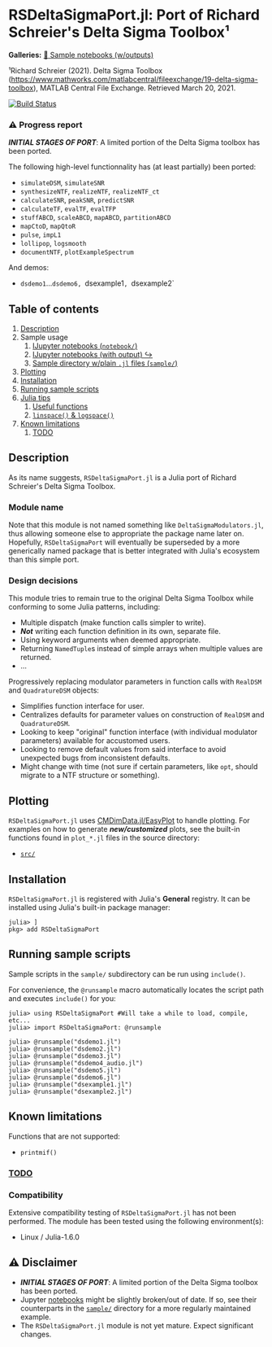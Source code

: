 <!-- Reference-style links to make tables & lists more readable -->
[Gallery]: <https://github.com/ma-laforge/FileRepo/blob/master/RSDeltaSigmaPort/notebook>
[CMDimDataJL]: <https://github.com/ma-laforge/CMDimData.jl>
[InspectDRJL]: <https://github.com/ma-laforge/InspectDR.jl>


# RSDeltaSigmaPort.jl: Port of Richard Schreier's Delta Sigma Toolbox&sup1;
**Galleries:** [:art: Sample notebooks (w/outputs)][Gallery]

&sup1;Richard Schreier (2021). Delta Sigma Toolbox (<https://www.mathworks.com/matlabcentral/fileexchange/19-delta-sigma-toolbox>), MATLAB Central File Exchange. Retrieved March 20, 2021.

[![Build Status](https://github.com/ma-laforge/RSDeltaSigmaPort.jl/workflows/CI/badge.svg)](https://github.com/ma-laforge/RSDeltaSigmaPort.jl/actions?query=workflow%3ACI)

### :warning: Progress report
***INITIAL STAGES OF PORT***: A limited portion of the Delta Sigma toolbox has been ported.

The following high-level functionnality has (at least partially) been ported:
 - `simulateDSM`, `simulateSNR`
 - `synthesizeNTF`, `realizeNTF`, `realizeNTF_ct`
 - `calculateSNR`, `peakSNR`, `predictSNR`
 - `calculateTF`, `evalTF`, `evalTFP`
 - `stuffABCD`, `scaleABCD`, `mapABCD`, `partitionABCD`
 - `mapCtoD`, `mapQtoR`
 - `pulse`, `impL1`
 - `lollipop`, `logsmooth`
 - `documentNTF`, `plotExampleSpectrum`

And demos:
 - `dsdemo1`...`dsdemo6, `dsexample1`, `dsexample2`

## Table of contents

 1. [Description](#Description)
 1. Sample usage
    1. [IJupyter notebooks (`notebook/`)](notebook/)
    1. [IJupyter notebooks (with output) &#x21AA;][Gallery]
    1. [Sample directory w/plain `.jl` files (`sample/`)](sample/)
 1. [Plotting](#Plotting)
 1. [Installation](#Installation)
 1. [Running sample scripts](#SampleScripts)
 1. [Julia tips](doc/juliatips.md)
    1. [Useful functions](doc/juliatips.md#FunctionLibraries)
    1. [`linspace()` & `logspace()`](doc/juliatips.md#LinLogSpace)
 1. [Known limitations](#KnownLimitations)
    1. [TODO](doc/todo.md)


<a name="Description"></a>
## Description
As its name suggests, `RSDeltaSigmaPort.jl` is a Julia port of Richard Schreier's Delta Sigma Toolbox.

### Module name
Note that this module is not named something like `DeltaSigmaModulators.jl`, thus allowing someone else to appropriate the package name later on. Hopefully, `RSDeltaSigmaPort` will eventually be superseded by a more generically named package that is better integrated with Julia's ecosystem than this simple port.

### Design decisions
This module tries to remain true to the original Delta Sigma Toolbox while conforming to some Julia patterns, including:
 - Multiple dispatch (make function calls simpler to write).
 - ***Not*** writing each function definition in its own, separate file.
 - Using keyword arguments when deemed appropriate.
 - Returning `NamedTuple`s instead of simple arrays when multiple values are returned.
 - ...

Progressively replacing modulator parameters in function calls with `RealDSM` and `QuadratureDSM` objects:
 - Simplifies function interface for user.
 - Centralizes defaults for parameter values on construction of `RealDSM` and `QuadratureDSM`.
 - Looking to keep "original" function interface (with individual modulator parameters) available for accustomed users.
 - Looking to remove default values from said interface to avoid unexpected bugs from inconsistent defaults.
 - Might change with time (not sure if certain parameters, like `opt`, should migrate to a NTF structure or something).

<a name="Plotting"></a>
## Plotting
`RSDeltaSigmaPort.jl` uses [CMDimData.jl/EasyPlot][CMDimDataJL] to handle plotting.
For examples on how to generate ***new/customized*** plots, see the built-in
functions found in `plot_*.jl` files in the source directory:
 - [`src/`](src/)

<a name="Installation"></a>
## Installation
`RSDeltaSigmaPort.jl` is registered with Julia's **General** registry.
It can be installed using Julia's built-in package manager:

```julia-repl
julia> ]
pkg> add RSDeltaSigmaPort
```
<a name="SampleScripts"></a>
## Running sample scripts
Sample scripts in the `sample/` subdirectory can be run using `include()`.

For convenience, the `@runsample` macro automatically locates the script path
and executes `include()` for you:

```julia-repl
julia> using RSDeltaSigmaPort #Will take a while to load, compile, etc...
julia> import RSDeltaSigmaPort: @runsample

julia> @runsample("dsdemo1.jl")
julia> @runsample("dsdemo2.jl")
julia> @runsample("dsdemo3.jl")
julia> @runsample("dsdemo4_audio.jl")
julia> @runsample("dsdemo5.jl")
julia> @runsample("dsdemo6.jl")
julia> @runsample("dsexample1.jl")
julia> @runsample("dsexample2.jl")
```

<a name="KnownLimitations"></a>
## Known limitations
Functions that are not supported:
 - `printmif()`

### [TODO](doc/todo.md)

### Compatibility

Extensive compatibility testing of `RSDeltaSigmaPort.jl` has not been performed.
The module has been tested using the following environment(s):

- Linux / Julia-1.6.0

## :warning: Disclaimer

 - ***INITIAL STAGES OF PORT***: A limited portion of the Delta Sigma toolbox has been ported.
 - Jupyter [notebooks](notebook/) might be slightly broken/out of date. If so,
   see their counterparts in the [`sample/`](sample/) directory for a more
   regularly maintained example.
 - The `RSDeltaSigmaPort.jl` module is not yet mature.  Expect significant changes.
